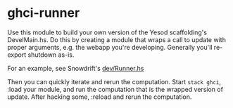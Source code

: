 # ghci-runner

Use this module to build your own version of the Yesod scaffolding's
DevelMain.hs. Do this by creating a module that wraps a call to update
with proper arguments, e.g. the webapp you're developing. Generally
you'll re-export shutdown as-is.

For an example, see Snowdrift's [dev/Runner.hs](https://github.com/snowdriftcoop/snowdrift/blob/master/dev/Runner.hs)

Then you can quickly iterate and rerun the computation. Start `stack
ghci`, :load your module, and run the computation that is the wrapped
version of update. After hacking some, :reload and rerun the
computation.
